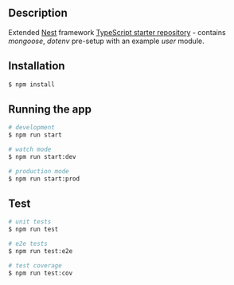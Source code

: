 ## Description

Extended [Nest](https://github.com/nestjs/nest) framework [TypeScript starter repository](https://github.com/nestjs/typescript-starter) - contains *mongoose*, *dotenv* pre-setup with an example *user* module.

## Installation

```bash
$ npm install
```

## Running the app

```bash
# development
$ npm run start

# watch mode
$ npm run start:dev

# production mode
$ npm run start:prod
```

## Test

```bash
# unit tests
$ npm run test

# e2e tests
$ npm run test:e2e

# test coverage
$ npm run test:cov
```
